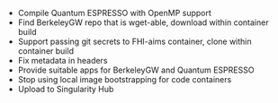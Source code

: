 * Compile Quantum ESPRESSO with OpenMP support
* Find BerkeleyGW repo that is wget-able, download within container build
* Support passing git secrets to FHI-aims container, clone within container build
* Fix metadata in headers
* Provide suitable apps for BerkeleyGW and Quantum ESPRESSO
* Stop using local image bootstrapping for code containers
* Upload to Singularity Hub
